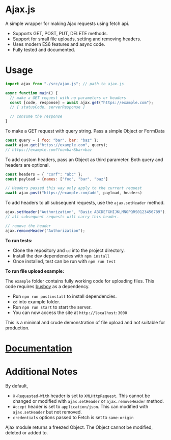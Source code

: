 # Ajax.js

A simple wrapper for making Ajax requests using fetch api.

- Supports GET, POST, PUT, DELETE methods.
- Support for small file uploads, setting and removing headers.
- Uses modern ES6 features and async code.
- Fully tested and documented.

# Usage

```javascript
import ajax from "./src/ajax.js"; // path to ajax.js

async function main() {
  // make a GET request with no parameters or headers
  const [code, response] = await ajax.get("https://example.com");
  // [ statusCode, serverResponse ]

  // consume the response
}
```

To make a GET request with query string. Pass a simple Object or FormData

```javascript
const query = { foo: "bar", bar: "baz" };
await ajax.get("https://example.com", query);
// https://example.com?foo=bar&bar=baz
```

To add custom headers, pass an Object as third parameter. Both query and headers are optional.

```javascript
const headers = { "csrf": "abc" };
const payload = {names: ["foo", "bar", "baz"]

// Headers passed this way only apply to the current request
await ajax.post("https://example.com/add", payload, headers)
```

To add headers to all subsequent requests, use the `ajax.setHeader` method.

```javascript
ajax.setHeader("Authorization", "Basic ABCDEFGHIJKLMNOPQRS0123456789");
// all subsequent requests will carry this header.

// remove the header
ajax.removeHeader("Authorization");
```

**To run tests:**

- Clone the repository and `cd` into the project directory.
- Install the dev dependencies with `npm install`
- Once installed, test can be run with `npm run test`

**To run file upload example:**

The `example` folder contains fully working code for uploading files. This code requires [busboy](https://www.npmjs.com/package/busboy) as a dependency.

- Run `npm run postinstall` to install dependencies.
- `cd` into example folder.
- Run `npm run start` to start the server.
- You can now access the site at `http://localhost:3000`

This is a minimal and crude demonstration of file upload and not suitable for production.

# [Documentation](https://htmlpreview.github.io/?https://raw.githubusercontent.com/BennyThadikaran/ajax/main/docs/index.html)

# Additional Notes

By default,

- `X-Requested-With` header is set to `XMLHttpRequest`. This cannot be changed or modified with `ajax.setHeader` or `ajax.removeHeader` method.
- `Accept` header is set to `application/json`. This can modified with `ajax.setHeader` but not removed.
- `credentials` options passed to Fetch is set to `same-origin`

Ajax module returns a freezed Object. The Object cannot be modified, deleted or added to.
